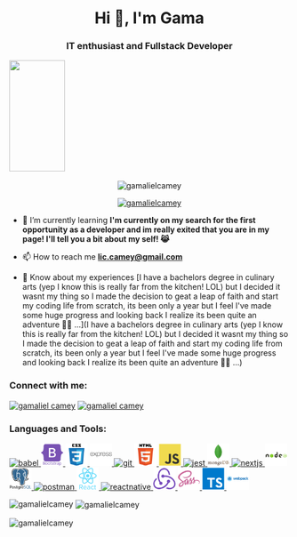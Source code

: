 <h1 align="center">Hi 👋, I'm Gama</h1>
<h3 align="center">IT enthusiast and Fullstack Developer</h3>

<img src="[https://camo.githubusercontent.com/...](https://user-images.githubusercontent.com/93209183/192539053-4f01fa7d-4d28-4bd1-be42-5e59204e774a.png)"  width="100" height="200" />


<p align="center"> <img src="https://komarev.com/ghpvc/?username=gamalielcamey&label=Profile%20views&color=0e75b6&style=flat" alt="gamalielcamey" /> </p>

<p align="center"> <a href="https://github.com/ryo-ma/github-profile-trophy"><img src="https://github-profile-trophy.vercel.app/?username=gamalielcamey" alt="gamalielcamey" /></a> </p>

- 🌱 I’m currently learning **I'm currently on my search for the first opportunity as a developer and im really exited that you are in my page! I'll tell you a bit about my self! 😹**

- 📫 How to reach me **lic.camey@gmail.com**

- 📄 Know about my experiences [I have a bachelors degree in culinary arts (yep I know this is really far from the kitchen! LOL) but I decided it wasnt my thing so I made the decision to geat a leap of faith and start my coding life from scratch, its been only a year but I feel I've made some huge progress and looking back I realize its been quite an adventure 🧙‍♂️ ...](I have a bachelors degree in culinary arts (yep I know this is really far from the kitchen! LOL) but I decided it wasnt my thing so I made the decision to geat a leap of faith and start my coding life from scratch, its been only a year but I feel I've made some huge progress and looking back I realize its been quite an adventure 🧙‍♂️ ...)

<h3 align="left">Connect with me:</h3>
<p align="left">
<a href="https://linkedin.com/in/gamaliel camey" target="blank"><img align="center" src="https://raw.githubusercontent.com/rahuldkjain/github-profile-readme-generator/master/src/images/icons/Social/linked-in-alt.svg" alt="gamaliel camey" height="30" width="40" /></a>
<a href="https://fb.com/gamaliel camey" target="blank"><img align="center" src="https://raw.githubusercontent.com/rahuldkjain/github-profile-readme-generator/master/src/images/icons/Social/facebook.svg" alt="gamaliel camey" height="30" width="40" /></a>
</p>

<h3 align="left">Languages and Tools:</h3>
<p align="left"> <a href="https://babeljs.io/" target="_blank" rel="noreferrer"> <img src="https://www.vectorlogo.zone/logos/babeljs/babeljs-icon.svg" alt="babel" width="40" height="40"/> </a> <a href="https://getbootstrap.com" target="_blank" rel="noreferrer"> <img src="https://raw.githubusercontent.com/devicons/devicon/master/icons/bootstrap/bootstrap-plain-wordmark.svg" alt="bootstrap" width="40" height="40"/> </a> <a href="https://www.w3schools.com/css/" target="_blank" rel="noreferrer"> <img src="https://raw.githubusercontent.com/devicons/devicon/master/icons/css3/css3-original-wordmark.svg" alt="css3" width="40" height="40"/> </a> <a href="https://expressjs.com" target="_blank" rel="noreferrer"> <img src="https://raw.githubusercontent.com/devicons/devicon/master/icons/express/express-original-wordmark.svg" alt="express" width="40" height="40"/> </a> <a href="https://git-scm.com/" target="_blank" rel="noreferrer"> <img src="https://www.vectorlogo.zone/logos/git-scm/git-scm-icon.svg" alt="git" width="40" height="40"/> </a> <a href="https://www.w3.org/html/" target="_blank" rel="noreferrer"> <img src="https://raw.githubusercontent.com/devicons/devicon/master/icons/html5/html5-original-wordmark.svg" alt="html5" width="40" height="40"/> </a> <a href="https://developer.mozilla.org/en-US/docs/Web/JavaScript" target="_blank" rel="noreferrer"> <img src="https://raw.githubusercontent.com/devicons/devicon/master/icons/javascript/javascript-original.svg" alt="javascript" width="40" height="40"/> </a> <a href="https://jestjs.io" target="_blank" rel="noreferrer"> <img src="https://www.vectorlogo.zone/logos/jestjsio/jestjsio-icon.svg" alt="jest" width="40" height="40"/> </a> <a href="https://www.mongodb.com/" target="_blank" rel="noreferrer"> <img src="https://raw.githubusercontent.com/devicons/devicon/master/icons/mongodb/mongodb-original-wordmark.svg" alt="mongodb" width="40" height="40"/> </a> <a href="https://nextjs.org/" target="_blank" rel="noreferrer"> <img src="https://cdn.worldvectorlogo.com/logos/nextjs-2.svg" alt="nextjs" width="40" height="40"/> </a> <a href="https://nodejs.org" target="_blank" rel="noreferrer"> <img src="https://raw.githubusercontent.com/devicons/devicon/master/icons/nodejs/nodejs-original-wordmark.svg" alt="nodejs" width="40" height="40"/> </a> <a href="https://www.postgresql.org" target="_blank" rel="noreferrer"> <img src="https://raw.githubusercontent.com/devicons/devicon/master/icons/postgresql/postgresql-original-wordmark.svg" alt="postgresql" width="40" height="40"/> </a> <a href="https://postman.com" target="_blank" rel="noreferrer"> <img src="https://www.vectorlogo.zone/logos/getpostman/getpostman-icon.svg" alt="postman" width="40" height="40"/> </a> <a href="https://reactjs.org/" target="_blank" rel="noreferrer"> <img src="https://raw.githubusercontent.com/devicons/devicon/master/icons/react/react-original-wordmark.svg" alt="react" width="40" height="40"/> </a> <a href="https://reactnative.dev/" target="_blank" rel="noreferrer"> <img src="https://reactnative.dev/img/header_logo.svg" alt="reactnative" width="40" height="40"/> </a> <a href="https://redux.js.org" target="_blank" rel="noreferrer"> <img src="https://raw.githubusercontent.com/devicons/devicon/master/icons/redux/redux-original.svg" alt="redux" width="40" height="40"/> </a> <a href="https://sass-lang.com" target="_blank" rel="noreferrer"> <img src="https://raw.githubusercontent.com/devicons/devicon/master/icons/sass/sass-original.svg" alt="sass" width="40" height="40"/> </a> <a href="https://www.typescriptlang.org/" target="_blank" rel="noreferrer"> <img src="https://raw.githubusercontent.com/devicons/devicon/master/icons/typescript/typescript-original.svg" alt="typescript" width="40" height="40"/> </a> <a href="https://webpack.js.org" target="_blank" rel="noreferrer"> <img src="https://raw.githubusercontent.com/devicons/devicon/d00d0969292a6569d45b06d3f350f463a0107b0d/icons/webpack/webpack-original-wordmark.svg" alt="webpack" width="40" height="40"/> </a> </p>

<p><img align="left" src="https://github-readme-stats.vercel.app/api/top-langs?username=gamalielcamey&show_icons=true&locale=en&layout=compact" alt="gamalielcamey" /></p>

<p>&nbsp;<img align="center" src="https://github-readme-stats.vercel.app/api?username=gamalielcamey&show_icons=true&locale=en" alt="gamalielcamey" /></p>

<p><img align="center" src="https://github-readme-streak-stats.herokuapp.com/?user=gamalielcamey&" alt="gamalielcamey" /></p>
